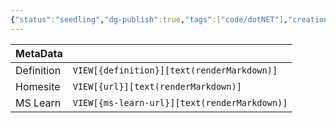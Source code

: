 ```yaml
---
{"status":"seedling","dg-publish":true,"tags":["code/dotNET"],"creation_date":"2024-05-06 13:23","definition":"undefined","ms-learn-url":"undefined","url":"undefined","aliases":null,"permalink":"/code/fody/","dgPassFrontmatter":true}
---
```



| MetaData   |                                              |
| ---------- | -------------------------------------------- |
| Definition | `VIEW[{definition}][text(renderMarkdown)]`   |
| Homesite   | `VIEW[{url}][text(renderMarkdown)]`          |
| MS Learn   | `VIEW[{ms-learn-url}][text(renderMarkdown)]` |
